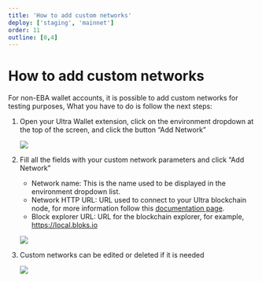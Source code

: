 ```yaml
---
title: 'How to add custom networks'
deploy: ['staging', 'mainnet']
order: 11
outline: [0,4]
---
```


# How to add custom networks

For non-EBA wallet accounts, it is possible to add custom networks for testing purposes, What you have to do is follow the next steps:

1. Open your Ultra Wallet extension, click on the environment dropdown at the top of the screen, and click the button “Add Network”

    ![](/images/uwax-add-custom-net.png)

2. Fill all the fields with your custom network parameters and click “Add Network”
    * Network name: This is the name used to be displayed in the environment dropdown list.
    * Network HTTP URL: URL used to connect to your Ultra blockchain node, for more information follow this [documentation page](/guides/Docker/nodeos.md).
    * Block explorer URL: URL for the blockchain explorer, for example, https://local.bloks.io

   ![](/images/uwax-add-net.png)

3. Custom networks can be edited or deleted if it is needed

   ![](/images/uwax-edit-net.png)
